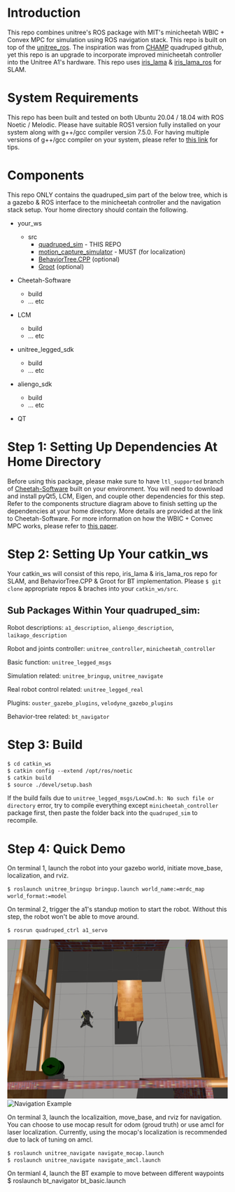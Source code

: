 # Introduction
This repo combines unitree's ROS package with MIT's minicheetah WBIC + Convex MPC for simulation using ROS navigation stack. This repo is built on top of the [unitree_ros](https://github.com/unitreerobotics/unitree_ros.git). The inspiration was from [CHAMP](https://github.com/chvmp/champ) quadruped github, yet this repo is an upgrade to incorporate improved minicheetah controller into the Unitree A1's hardware. This repo uses [iris_lama](https://github.com/iris-ua/iris_lama) & [iris_lama_ros](https://github.com/iris-ua/iris_lama_ros) for SLAM.

# System Requirements
This repo has been built and tested on both Ubuntu 20.04 / 18.04 with ROS Noetic / Melodic. Please have suitable ROS1 version fully installed on your system along with g++/gcc compiler version 7.5.0. For having multiple versions of g++/gcc compiler on your system, please refer to [this link](https://github.com/vlfeat/matconvnet/issues/967#issuecomment-304977445) for tips. 

# Components
This repo ONLY contains the quadruped_sim part of the below tree, which is a gazebo & ROS interface to the minicheetah controller and the navigation stack setup. Your home directory should contain the following.

* your_ws
    * src
        * [quadruped_sim](https://github.gatech.edu/GeorgiaTechLIDARGroup/quadruped_sim) - THIS REPO
        * [motion_capture_simulator](https://github.com/KTH-SML/motion_capture_simulator) - MUST (for localization)
        * [BehaviorTree.CPP](https://github.com/BehaviorTree/BehaviorTree.CPP) (optional)
        * [Groot](https://github.com/BehaviorTree/Groot) (optional)

* Cheetah-Software <gazebo-supported>
    * build
    * ... etc
* LCM
    * build
    * ... etc
* unitree_legged_sdk
    * build
    * ... etc
* aliengo_sdk
    * build
    * ... etc
* QT


# Step 1: Setting Up Dependencies At Home Directory
Before using this package, please make sure to have `ltl_supported` branch of [Cheetah-Software](https://github.gatech.edu/GeorgiaTechLIDARGroup/Cheetah-Software) built on your environment. You will need to download and install pyQt5, LCM, Eigen, and couple other dependencies for this step. Refer to the components structure diagram above to finish setting up the dependencies at your home directory. More details are provided at the link to Cheetah-Software. For more information on how the WBIC + Convec MPC works, please refer to [this paper](https://arxiv.org/pdf/1909.06586.pdf). 

# Step 2: Setting Up Your catkin_ws
Your catkin_ws will consist of this repo, iris_lama & iris_lama_ros repo for SLAM, and BehaviorTree.CPP & Groot for BT implementation. Please `$ git clone` appropriate repos & braches into your `catkin_ws/src`.

## Sub Packages Within Your quadruped_sim:
Robot descriptions: `a1_description`, `aliengo_description`, `laikago_description`

Robot and joints controller: `unitree_controller`, `minicheetah_controller`

Basic function: `unitree_legged_msgs`

Simulation related: `unitree_bringup`, `unitree_navigate`

Real robot control related: `unitree_legged_real`

Plugins: `ouster_gazebo_plugins`, `velodyne_gazebo_plugins`

Behavior-tree related: `bt_navigator`


# Step 3: Build
```
$ cd catkin_ws
$ catkin config --extend /opt/ros/noetic
$ catkin build
$ source ./devel/setup.bash
```
If the build fails due to `unitree_legged_msgs/LowCmd.h: No such file or directory` error, try to compile everything except `minicheetah_controller` package first, then paste the folder back into the `quadruped_sim` to recompile.

# Step 4: Quick Demo
On terminal 1, launch the robot into your gazebo world, initiate move_base, localization, and rviz. 
```
$ roslaunch unitree_bringup bringup.launch world_name:=mrdc_map world_format:=model
```

On terminal 2, trigger the a1's standup motion to start the robot. Without this step, the robot won't be able to move around.
```
$ rosrun quadruped_ctrl a1_servo
```
![Standup Example](https://github.com/GTLIDAR/ltl_multi_agent/blob/master/quadruped_sim/figures/standup.gif)
![Navigation Example](https://github.com/GTLIDAR/ltl_multi_agent/blob/master/quadruped_sim/figures/success.gif)

On terminal 3, launch the localizaition, move_base, and rviz for navigation. You can choose to use mocap result for odom (groud truth) or use amcl for laser localization. Currently, using the mocap's localization is recommended due to lack of tuning on amcl.
```
$ roslaunch unitree_navigate navigate_mocap.launch 
$ roslaunch unitree_navigate navigate_amcl.launch
```

On termianl 4, launch the BT example to move between different waypoints
$ roslaunch bt_navigator bt_basic.launch 
```


